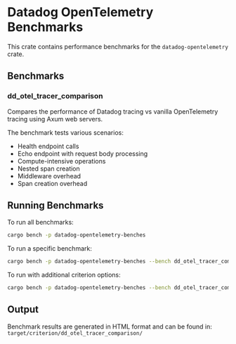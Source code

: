 # Datadog OpenTelemetry Benchmarks

This crate contains performance benchmarks for the `datadog-opentelemetry` crate.

## Benchmarks

### dd_otel_tracer_comparison

Compares the performance of Datadog tracing vs vanilla OpenTelemetry tracing using Axum web servers.

The benchmark tests various scenarios:
- Health endpoint calls
- Echo endpoint with request body processing
- Compute-intensive operations
- Nested span creation
- Middleware overhead
- Span creation overhead

## Running Benchmarks

To run all benchmarks:

```bash
cargo bench -p datadog-opentelemetry-benches
```

To run a specific benchmark:

```bash
cargo bench -p datadog-opentelemetry-benches --bench dd_otel_tracer_comparison
```

To run with additional criterion options:

```bash
cargo bench -p datadog-opentelemetry-benches --bench dd_otel_tracer_comparison -- --help
```

## Output

Benchmark results are generated in HTML format and can be found in:
`target/criterion/dd_otel_tracer_comparison/` 